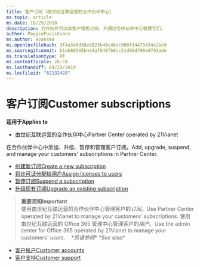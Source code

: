 ```yaml
---
title: 客户订阅（由世纪互联运营的合作伙伴中心）
ms.topic: article
ms.date: 10/29/2018
description: 合作伙伴可以向客户销售订阅，并通过合作伙伴中心管理它们。
author: MaggiePucciEvans
ms.author: evansma
ms.openlocfilehash: 3f4a346d38e9823b46c48ec900f34473434e2be9
ms.sourcegitcommit: b1ab80345b4e4af649fb8cc51d96d798e0791ade
ms.translationtype: HT
ms.contentlocale: zh-CN
ms.lasthandoff: 04/23/2019
ms.locfileid: "62132428"
---
```

# <a name="customer-subscriptions"></a><span data-ttu-id="ce6c3-103">客户订阅</span><span class="sxs-lookup"><span data-stu-id="ce6c3-103">Customer subscriptions</span></span>

<span data-ttu-id="ce6c3-104">**适用于**</span><span class="sxs-lookup"><span data-stu-id="ce6c3-104">**Applies to**</span></span>

-   <span data-ttu-id="ce6c3-105">由世纪互联运营的合作伙伴中心</span><span class="sxs-lookup"><span data-stu-id="ce6c3-105">Partner Center operated by 21Vianet</span></span>


<span data-ttu-id="ce6c3-106">在合作伙伴中心中添加、升级、暂停和管理客户订阅。</span><span class="sxs-lookup"><span data-stu-id="ce6c3-106">Add, upgrade, suspend, and manage your customers' subscriptions in Partner Center.</span></span>

-   [<span data-ttu-id="ce6c3-107">创建新订阅</span><span class="sxs-lookup"><span data-stu-id="ce6c3-107">Create a new subscription</span></span>](create-a-new-subscription.md)
-   [<span data-ttu-id="ce6c3-108">将许可证分配给用户</span><span class="sxs-lookup"><span data-stu-id="ce6c3-108">Assign licenses to users</span></span>](assign-licenses-to-users.md)
-   [<span data-ttu-id="ce6c3-109">暂停订阅</span><span class="sxs-lookup"><span data-stu-id="ce6c3-109">Suspend a subscription</span></span>](suspend-a-subscription.md)
-   [<span data-ttu-id="ce6c3-110">升级现有订阅</span><span class="sxs-lookup"><span data-stu-id="ce6c3-110">Upgrade an existing subscription</span></span>](add-licenses-or-services-to-an-existing-subscription.md)

><span data-ttu-id="ce6c3-111">**重要须知**</span><span class="sxs-lookup"><span data-stu-id="ce6c3-111">**Important**</span></span><br><span data-ttu-id="ce6c3-112">使用由世纪互联运营的合作伙伴中心管理客户的*订阅*。</span><span class="sxs-lookup"><span data-stu-id="ce6c3-112">Use Partner Center operated by 21Vianet to manage your customers' *subscriptions*.</span></span> <span data-ttu-id="ce6c3-113">使用由世纪互联运营的 Office 365 管理中心管理客户的*用户*。</span><span class="sxs-lookup"><span data-stu-id="ce6c3-113">Use the admin center for Office 365 operated by 21Vianet to manage your customers' *users*.</span></span> 
 
<span data-ttu-id="ce6c3-114"> *\*另请参阅**</span><span class="sxs-lookup"><span data-stu-id="ce6c3-114"> *\*See also**</span></span>

-   [<span data-ttu-id="ce6c3-115">客户帐户</span><span class="sxs-lookup"><span data-stu-id="ce6c3-115">Customer accounts</span></span>](customer-accounts.md)
-   [<span data-ttu-id="ce6c3-116">客户支持</span><span class="sxs-lookup"><span data-stu-id="ce6c3-116">Customer support</span></span>](customer-support.md)




